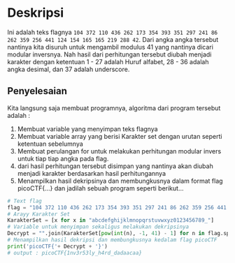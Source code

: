 # Deskripsi
Ini adalah teks flagnya `104 372 110 436 262 173 354 393 351 297 241 86 262 359 256 441 124 154 165 165 219 288 42`. Dari angka angka tersebut nantinya kita disuruh untuk mengambil modulus 41 yang nantinya dicari modular inversnya. Nah hasil dari perhitungan tersebut diubah menjadi karakter dengan ketentuan 1 - 27 adalah Huruf alfabet, 28 - 36 adalah angka desimal, dan 37 adalah underscore.
## Penyelesaian
Kita langsung saja membuat programnya, algoritma dari program tersebut adalah :
1. Membuat variable yang menyimpan teks flagnya
2. Membuat variable array yang berisi Karakter set dengan urutan seperti ketentuan sebelumnya
3. Membuat perulangan for untuk melakukan perhitungan modular invers untuk tiap tiap angka pada flag.
4. dari hasil perhitungan tersebut disimpan yang nantinya akan diubah menjadi karakter berdasarkan hasil perhitungannya
5. Menampilkan hasil dekripsinya dan membungkusnya dalam format flag picoCTF{...}
dan jadilah sebuah program seperti berikut...
```python
# Text flag
flag = "104 372 110 436 262 173 354 393 351 297 241 86 262 359 256 441 124 154 165 165 219 288 42"
# Arayy Karakter Set 
KarakterSet = [x for x in "abcdefghijklmnopqrstuvwxyz0123456789_"]
# Variable untuk menyimpan sekaligus melakukan dekripsinya
Decrypt = "".join(KarakterSet[pow(int(n), -1, 41) - 1] for n in flag.split())
# Menampilkan hasil dekripsi dan membungkusnya kedalam flag picoCTF
print('picoCTF{'+ Decrypt + '}')
# output : picoCTF{1nv3r53ly_h4rd_dadaacaa}
```
